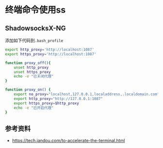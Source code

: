 # 终端命令使用ss

## ShadowsocksX-NG

添加如下代码到`.bash_profile`
```sh
export http_proxy='http://localhost:1087'
export https_proxy='http://localhost:1087'

function proxy_off(){
    unset http_proxy
    unset https_proxy
    echo -e "已关闭代理"
}

function proxy_on() {
    export no_proxy="localhost,127.0.0.1,localaddress,.localdomain.com"
    export http_proxy="http://127.0.0.1:1087"
    export https_proxy=$http_proxy
    echo -e "已开启代理"
}
```

## 参考资料
* https://tech.jandou.com/to-accelerate-the-terminal.html
